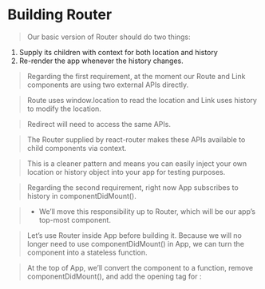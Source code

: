 # Building Router
> Our basic version of Router should do two things:
1. Supply its children with context for both location and history 
2. Re-render the app whenever the history changes.

> Regarding the first requirement, at the moment our Route and Link components are using two external APIs directly. 

> Route uses window.location to read the location and Link uses history to modify the location. 

> Redirect will need to access the same APIs. 

> The Router supplied by react-router makes these APIs available to child components via context. 

> This is a cleaner pattern and means you can easily inject your own location or history object into your app for testing purposes.

> Regarding the second requirement, right now App subscribes to history in componentDidMount(). 

> * We’ll move this responsibility up to Router, which will be our app’s top-most component.

> Let’s use Router inside App before building it. Because we will no longer need to use componentDidMount() in App, we can turn the component into a stateless function.

> At the top of App, we’ll convert the component to a function, remove componentDidMount(), and add the opening tag for <Router>:

